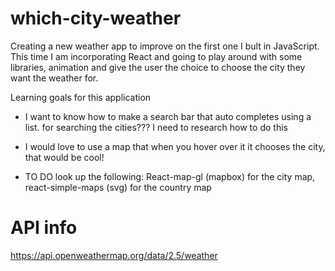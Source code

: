 # which-city-weather

Creating a new weather app to improve on the first one I bult in JavaScript. This time I am incorporating React and going to play around with some libraries, animation and give the user the choice to choose the city they want the weather for.

Learning goals for this application

- I want to know how to make a search bar that auto completes using a list. for searching the cities??? I need to research how to do this

- I would love to use a map that when you hover over it it chooses the city, that would be cool!

- TO DO look up the following: React-map-gl (mapbox) for the city map, react-simple-maps (svg) for the country map

# API info

https://api.openweathermap.org/data/2.5/weather
